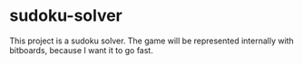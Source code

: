 # sudoku-solver

This project is a sudoku solver. The game will be represented internally with bitboards, because I want it to go fast.
